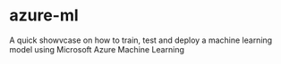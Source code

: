 # azure-ml
A quick showvcase on how to train, test and deploy a machine learning model using Microsoft Azure Machine Learning
